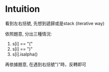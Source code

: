 # Intuition

看到左右括號, 先想到遞歸或是stack (iterative way)

依照題意, 分出三種情況:
1. s[i] == "("
2. s[i] == ")"
3. s[i].isalpha()

再依據題意, 在遇到右括號")"時，反轉即可